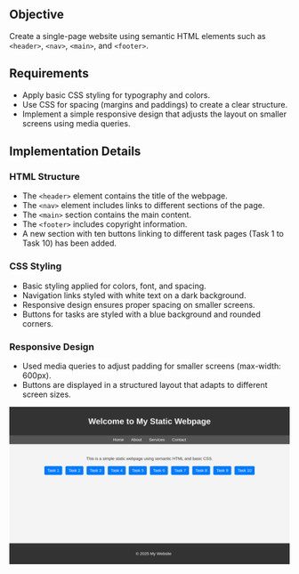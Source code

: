 ## Objective
Create a single-page website using semantic HTML elements such as `<header>`, `<nav>`, `<main>`, and `<footer>`.

## Requirements
- Apply basic CSS styling for typography and colors.
- Use CSS for spacing (margins and paddings) to create a clear structure.
- Implement a simple responsive design that adjusts the layout on smaller screens using media queries.

## Implementation Details

### HTML Structure
- The `<header>` element contains the title of the webpage.
- The `<nav>` element includes links to different sections of the page.
- The `<main>` section contains the main content.
- The `<footer>` includes copyright information.
- A new section with ten buttons linking to different task pages (Task 1 to Task 10) has been added.

### CSS Styling
- Basic styling applied for colors, font, and spacing.
- Navigation links styled with white text on a dark background.
- Responsive design ensures proper spacing on smaller screens.
- Buttons for tasks are styled with a blue background and rounded corners.

### Responsive Design
- Used media queries to adjust padding for smaller screens (max-width: 600px).
- Buttons are displayed in a structured layout that adapts to different screen sizes.


![alt text](./images/image.png)